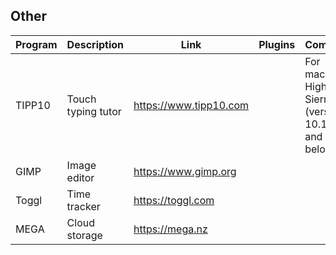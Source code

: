 ## Other

| Program | Description | Link | Plugins | Comment |
| --- | --- | --- | --- | --- |
| TIPP10 | Touch typing tutor | https://www.tipp10.com | | For macOS High Sierra (version 10.13) and below |
| GIMP | Image editor | https://www.gimp.org |
| Toggl | Time tracker | https://toggl.com |
| MEGA | Cloud storage | https://mega.nz|
